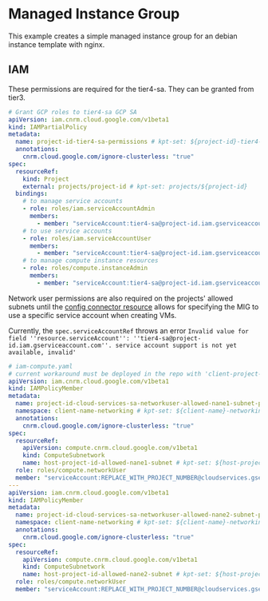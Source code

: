 # Managed Instance Group

This example creates a simple managed instance group for an debian instance template with nginx.

## IAM
These permissions are required for the tier4-sa.  They can be granted from tier3.

```yaml
# Grant GCP roles to tier4-sa GCP SA
apiVersion: iam.cnrm.cloud.google.com/v1beta1
kind: IAMPartialPolicy
metadata:
  name: project-id-tier4-sa-permissions # kpt-set: ${project-id}-tier4-sa-permissions
  annotations:
    cnrm.cloud.google.com/ignore-clusterless: "true"
spec:
  resourceRef:
    kind: Project
    external: projects/project-id # kpt-set: projects/${project-id}
  bindings:
    # to manage service accounts
    - role: roles/iam.serviceAccountAdmin
      members:
        - member: "serviceAccount:tier4-sa@project-id.iam.gserviceaccount.com" # kpt-set: serviceAccount:tier4-sa@${project-id}.iam.gserviceaccount.com
    # to use service accounts
    - role: roles/iam.serviceAccountUser
      members:
        - member: "serviceAccount:tier4-sa@project-id.iam.gserviceaccount.com" # kpt-set: serviceAccount:tier4-sa@${project-id}.iam.gserviceaccount.com
    # to manage compute instance resources
    - role: roles/compute.instanceAdmin
      members:
        - member: "serviceAccount:tier4-sa@project-id.iam.gserviceaccount.com" # kpt-set: serviceAccount:tier4-sa@${project-id}.iam.gserviceaccount.com
```

Network user permissions are also required on the projects' allowed subnets until the [config connector resource](https://cloud.google.com/config-connector/docs/reference/resource-docs/compute/computeinstancegroupmanager) allows for specifying the MIG to use a specific service account when creating VMs.

Currently, the `spec.serviceAccountRef` throws an error `Invalid value for field ''resource.serviceAccount'': ''tier4-sa@project-id.iam.gserviceaccount.com''. service account support is not yet available, invalid'`

```yaml
# iam-compute.yaml
# current workaround must be deployed in the repo with 'client-project-setup' (tier2)
apiVersion: iam.cnrm.cloud.google.com/v1beta1
kind: IAMPolicyMember
metadata:
  name: project-id-cloud-services-sa-networkuser-allowed-nane1-subnet-permissions # kpt-set: ${project-id}-cloud-services-sa-networkuser-${allowed-nane1-subnet}-permissions
  namespace: client-name-networking # kpt-set: ${client-name}-networking
  annotations:
    cnrm.cloud.google.com/ignore-clusterless: "true"
spec:
  resourceRef:
    apiVersion: compute.cnrm.cloud.google.com/v1beta1
    kind: ComputeSubnetwork
    name: host-project-id-allowed-nane1-subnet # kpt-set: ${host-project-id}-${allowed-nane1-subnet}
  role: roles/compute.networkUser
  member: "serviceAccount:REPLACE_WITH_PROJECT_NUMBER@cloudservices.gserviceaccount.com"
---
apiVersion: iam.cnrm.cloud.google.com/v1beta1
kind: IAMPolicyMember
metadata:
  name: project-id-cloud-services-sa-networkuser-allowed-nane2-subnet-permissions # kpt-set: ${project-id}-cloud-services-sa-networkuser-${allowed-nane2-subnet}-permissions
  namespace: client-name-networking # kpt-set: ${client-name}-networking
  annotations:
    cnrm.cloud.google.com/ignore-clusterless: "true"
spec:
  resourceRef:
    apiVersion: compute.cnrm.cloud.google.com/v1beta1
    kind: ComputeSubnetwork
    name: host-project-id-allowed-nane2-subnet # kpt-set: ${host-project-id}-${allowed-nane2-subnet}
  role: roles/compute.networkUser
  member: "serviceAccount:REPLACE_WITH_PROJECT_NUMBER@cloudservices.gserviceaccount.com"
```
